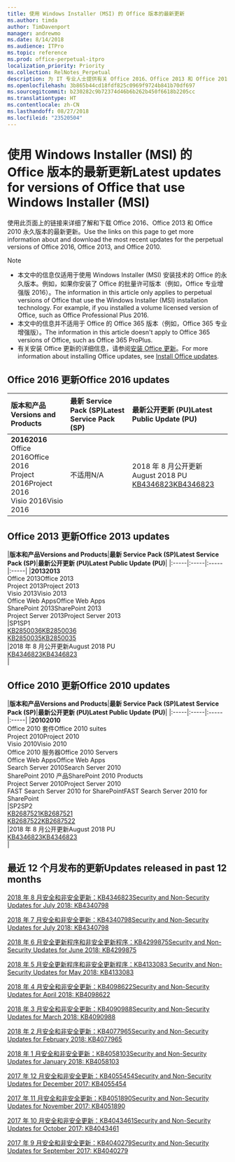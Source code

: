 ```yaml
---
title: 使用 Windows Installer (MSI) 的 Office 版本的最新更新
ms.author: timda
author: TimDavenport
manager: andrewmo
ms.date: 8/14/2018
ms.audience: ITPro
ms.topic: reference
ms.prod: office-perpetual-itpro
localization_priority: Priority
ms.collection: RelNotes_Perpetual
description: 为 IT 专业人士提供有关 Office 2016、Office 2013 和 Office 2010 永久版本的最新更新信息的链接
ms.openlocfilehash: 3b865b44cd18fdf825c0969f9724b841b70df697
ms.sourcegitcommit: b230282c9b72374d46b6b262b450f6618b2205cc
ms.translationtype: HT
ms.contentlocale: zh-CN
ms.lasthandoff: 08/27/2018
ms.locfileid: "23520504"
---
```

# <a name="latest-updates-for-versions-of-office-that-use-windows-installer-msi"></a><span data-ttu-id="62b95-103">使用 Windows Installer (MSI) 的 Office 版本的最新更新</span><span class="sxs-lookup"><span data-stu-id="62b95-103">Latest updates for versions of Office that use Windows Installer (MSI)</span></span>

<span data-ttu-id="62b95-104">使用此页面上的链接来详细了解和下载 Office 2016、Office 2013 和 Office 2010 永久版本的最新更新。</span><span class="sxs-lookup"><span data-stu-id="62b95-104">Use the links on this page to get more information about and download the most recent updates for the perpetual versions of Office 2016, Office 2013, and Office 2010.</span></span>
  
 
> [!NOTE]
> - <span data-ttu-id="62b95-p101">本文中的信息仅适用于使用 Windows Installer (MSI) 安装技术的 Office 的永久版本。例如，如果你安装了 Office 的批量许可版本（例如，Office 专业增强版 2016）。</span><span class="sxs-lookup"><span data-stu-id="62b95-p101">The information in this article only applies to perpetual versions of Office that use the Windows Installer (MSI) installation technology. For example, if you installed a volume licensed version of Office, such as Office Professional Plus 2016.</span></span>
> - <span data-ttu-id="62b95-107">本文中的信息并不适用于 Office 的 Office 365 版本（例如，Office 365 专业增强版）。</span><span class="sxs-lookup"><span data-stu-id="62b95-107">The information in this article doesn't apply to Office 365 versions of Office, such as Office 365 ProPlus.</span></span>
> - <span data-ttu-id="62b95-108">有关安装 Office 更新的详细信息，请参阅[安装 Office 更新](https://support.office.com/article/2ab296f3-7f03-43a2-8e50-46de917611c5)。</span><span class="sxs-lookup"><span data-stu-id="62b95-108">For more information about installing Office updates, see [Install Office updates](https://support.office.com/article/2ab296f3-7f03-43a2-8e50-46de917611c5).</span></span> 


## <a name="office-2016-updates"></a><span data-ttu-id="62b95-109">Office 2016 更新</span><span class="sxs-lookup"><span data-stu-id="62b95-109">Office 2016 updates</span></span>

|<span data-ttu-id="62b95-110">**版本和产品**</span><span class="sxs-lookup"><span data-stu-id="62b95-110">**Versions and Products**</span></span>|<span data-ttu-id="62b95-111">**最新 Service Pack (SP)**</span><span class="sxs-lookup"><span data-stu-id="62b95-111">**Latest Service Pack (SP)**</span></span>|<span data-ttu-id="62b95-112">**最新公开更新 (PU)**</span><span class="sxs-lookup"><span data-stu-id="62b95-112">**Latest Public Update (PU)**</span></span>|
|:-----|:-----|:-----|
|<span data-ttu-id="62b95-113">**2016**</span><span class="sxs-lookup"><span data-stu-id="62b95-113">**2016**</span></span> <br/> <span data-ttu-id="62b95-114">Office 2016</span><span class="sxs-lookup"><span data-stu-id="62b95-114">Office 2016</span></span>  <br/> <span data-ttu-id="62b95-115">Project 2016</span><span class="sxs-lookup"><span data-stu-id="62b95-115">Project 2016</span></span>  <br/> <span data-ttu-id="62b95-116">Visio 2016</span><span class="sxs-lookup"><span data-stu-id="62b95-116">Visio 2016</span></span>  <br/> |<span data-ttu-id="62b95-117">不适用</span><span class="sxs-lookup"><span data-stu-id="62b95-117">N/A</span></span>  <br/> |<span data-ttu-id="62b95-118">2018 年 8 月公开更新</span><span class="sxs-lookup"><span data-stu-id="62b95-118">August 2018 PU</span></span>  <br/> [<span data-ttu-id="62b95-119">KB4346823</span><span class="sxs-lookup"><span data-stu-id="62b95-119">KB4346823</span></span>](https://support.microsoft.com/en-us/help/4346823) <br/> |
   
## <a name="office-2013-updates"></a><span data-ttu-id="62b95-120">Office 2013 更新</span><span class="sxs-lookup"><span data-stu-id="62b95-120">Office 2013 updates</span></span>

|<span data-ttu-id="62b95-121">**版本和产品**</span><span class="sxs-lookup"><span data-stu-id="62b95-121">**Versions and Products**</span></span>|<span data-ttu-id="62b95-122">**最新 Service Pack (SP)**</span><span class="sxs-lookup"><span data-stu-id="62b95-122">**Latest Service Pack (SP)**</span></span>|<span data-ttu-id="62b95-123">**最新公开更新 (PU)**</span><span class="sxs-lookup"><span data-stu-id="62b95-123">**Latest Public Update (PU)**</span></span>|
|:-----|:-----|:-----|:-----|
|<span data-ttu-id="62b95-124">**2013**</span><span class="sxs-lookup"><span data-stu-id="62b95-124">**2013**</span></span> <br/> <span data-ttu-id="62b95-125">Office 2013</span><span class="sxs-lookup"><span data-stu-id="62b95-125">Office 2013</span></span>  <br/> <span data-ttu-id="62b95-126">Project 2013</span><span class="sxs-lookup"><span data-stu-id="62b95-126">Project 2013</span></span>  <br/> <span data-ttu-id="62b95-127">Visio 2013</span><span class="sxs-lookup"><span data-stu-id="62b95-127">Visio 2013</span></span>  <br/> <span data-ttu-id="62b95-128">Office Web Apps</span><span class="sxs-lookup"><span data-stu-id="62b95-128">Office Web Apps</span></span>  <br/> <span data-ttu-id="62b95-129">SharePoint 2013</span><span class="sxs-lookup"><span data-stu-id="62b95-129">SharePoint 2013</span></span>  <br/> <span data-ttu-id="62b95-130">Project Server 2013</span><span class="sxs-lookup"><span data-stu-id="62b95-130">Project Server 2013</span></span>  <br/> |<span data-ttu-id="62b95-131">SP1</span><span class="sxs-lookup"><span data-stu-id="62b95-131">SP1</span></span> <br/> [<span data-ttu-id="62b95-132">KB2850036</span><span class="sxs-lookup"><span data-stu-id="62b95-132">KB2850036</span></span>](https://support.microsoft.com/kb/2850036) <br/>[<span data-ttu-id="62b95-133">KB2850035</span><span class="sxs-lookup"><span data-stu-id="62b95-133">KB2850035</span></span>](https://support.microsoft.com/kb/2850035) <br/> |<span data-ttu-id="62b95-134">2018 年 8 月公开更新</span><span class="sxs-lookup"><span data-stu-id="62b95-134">August 2018 PU</span></span>  <br/> [<span data-ttu-id="62b95-135">KB4346823</span><span class="sxs-lookup"><span data-stu-id="62b95-135">KB4346823</span></span>](https://support.microsoft.com/en-us/help/4346823) <br/> |
   
## <a name="office-2010-updates"></a><span data-ttu-id="62b95-136">Office 2010 更新</span><span class="sxs-lookup"><span data-stu-id="62b95-136">Office 2010 updates</span></span>

|<span data-ttu-id="62b95-137">**版本和产品**</span><span class="sxs-lookup"><span data-stu-id="62b95-137">**Versions and Products**</span></span>|<span data-ttu-id="62b95-138">**最新 Service Pack (SP)**</span><span class="sxs-lookup"><span data-stu-id="62b95-138">**Latest Service Pack (SP)**</span></span>|<span data-ttu-id="62b95-139">**最新公开更新 (PU)**</span><span class="sxs-lookup"><span data-stu-id="62b95-139">**Latest Public Update (PU)**</span></span>|
|:-----|:-----|:-----|:-----|
|<span data-ttu-id="62b95-140">**2010**</span><span class="sxs-lookup"><span data-stu-id="62b95-140">**2010**</span></span> <br/> <span data-ttu-id="62b95-141">Office 2010 套件</span><span class="sxs-lookup"><span data-stu-id="62b95-141">Office 2010 suites</span></span>  <br/> <span data-ttu-id="62b95-142">Project 2010</span><span class="sxs-lookup"><span data-stu-id="62b95-142">Project 2010</span></span>  <br/> <span data-ttu-id="62b95-143">Visio 2010</span><span class="sxs-lookup"><span data-stu-id="62b95-143">Visio 2010</span></span>  <br/> <span data-ttu-id="62b95-144">Office 2010 服务器</span><span class="sxs-lookup"><span data-stu-id="62b95-144">Office 2010 Servers</span></span>  <br/> <span data-ttu-id="62b95-145">Office Web Apps</span><span class="sxs-lookup"><span data-stu-id="62b95-145">Office Web Apps</span></span>  <br/> <span data-ttu-id="62b95-146">Search Server 2010</span><span class="sxs-lookup"><span data-stu-id="62b95-146">Search Server 2010</span></span>  <br/> <span data-ttu-id="62b95-147">SharePoint 2010 产品</span><span class="sxs-lookup"><span data-stu-id="62b95-147">SharePoint 2010 Products</span></span>  <br/> <span data-ttu-id="62b95-148">Project Server 2010</span><span class="sxs-lookup"><span data-stu-id="62b95-148">Project Server 2010</span></span>  <br/> <span data-ttu-id="62b95-149">FAST Search Server 2010 for SharePoint</span><span class="sxs-lookup"><span data-stu-id="62b95-149">FAST Search Server 2010 for SharePoint</span></span>  <br/> |<span data-ttu-id="62b95-150">SP2</span><span class="sxs-lookup"><span data-stu-id="62b95-150">SP2</span></span> <br/>[<span data-ttu-id="62b95-151">KB2687521</span><span class="sxs-lookup"><span data-stu-id="62b95-151">KB2687521</span></span>](https://support.microsoft.com/kb/2687521) <br/> [<span data-ttu-id="62b95-152">KB2687522</span><span class="sxs-lookup"><span data-stu-id="62b95-152">KB2687522</span></span>](https://support.microsoft.com/kb/2687522) <br/> |<span data-ttu-id="62b95-153">2018 年 8 月公开更新</span><span class="sxs-lookup"><span data-stu-id="62b95-153">August 2018 PU</span></span> <br/>[<span data-ttu-id="62b95-154">KB4346823</span><span class="sxs-lookup"><span data-stu-id="62b95-154">KB4346823</span></span>](https://support.microsoft.com/en-us/help/4346823) <br/>|
   

   
## <a name="updates-released-in-past-12-months"></a><span data-ttu-id="62b95-155">最近 12 个月发布的更新</span><span class="sxs-lookup"><span data-stu-id="62b95-155">Updates released in past 12 months</span></span>

[<span data-ttu-id="62b95-156">2018 年 8 月安全和非安全更新：KB4346823</span><span class="sxs-lookup"><span data-stu-id="62b95-156">Security and Non-Security Updates for July 2018: KB4340798</span></span>](https://support.microsoft.com/help/4346823)   

[<span data-ttu-id="62b95-157">2018 年 7 月安全和非安全更新：KB4340798</span><span class="sxs-lookup"><span data-stu-id="62b95-157">Security and Non-Security Updates for July 2018: KB4340798</span></span>](https://support.microsoft.com/help/4340798)   

[<span data-ttu-id="62b95-158">2018 年 6 月安全更新程序和非安全更新程序：KB4299875</span><span class="sxs-lookup"><span data-stu-id="62b95-158">Security and Non-Security Updates for June 2018: KB4299875</span></span>](https://support.microsoft.com/help/4299875)  

[<span data-ttu-id="62b95-159">2018 年 5 月安全更新程序和非安全更新程序：KB4133083 </span><span class="sxs-lookup"><span data-stu-id="62b95-159">Security and Non-Security Updates for May 2018: KB4133083 </span></span>](https://support.microsoft.com/en-us/help/4133083)
  
[<span data-ttu-id="62b95-160">2018 年 4 月安全和非安全更新：KB4098622</span><span class="sxs-lookup"><span data-stu-id="62b95-160">Security and Non-Security Updates for April 2018: KB4098622</span></span>](https://support.microsoft.com/en-us/help/4098622) 
  
[<span data-ttu-id="62b95-161">2018 年 3 月安全和非安全更新：KB4090988</span><span class="sxs-lookup"><span data-stu-id="62b95-161">Security and Non-Security Updates for March 2018: KB4090988</span></span>](https://support.microsoft.com/en-us/help/4090988)  
  
[<span data-ttu-id="62b95-162">2018 年 2 月安全和非安全更新：KB4077965</span><span class="sxs-lookup"><span data-stu-id="62b95-162">Security and Non-Security Updates for February 2018: KB4077965</span></span>](https://support.microsoft.com/help/4077965)  
  
[<span data-ttu-id="62b95-163">2018 年 1 月安全和非安全更新：KB4058103</span><span class="sxs-lookup"><span data-stu-id="62b95-163">Security and Non-Security Updates for January 2018: KB4058103</span></span>](https://support.microsoft.com/help/4058103)   
  
[<span data-ttu-id="62b95-164">2017 年 12 月安全和非安全更新：KB4055454</span><span class="sxs-lookup"><span data-stu-id="62b95-164">Security and Non-Security Updates for December 2017: KB4055454</span></span>](https://support.microsoft.com/help/4055454)   
  
[<span data-ttu-id="62b95-165">2017 年 11 月安全和非安全更新：KB4051890</span><span class="sxs-lookup"><span data-stu-id="62b95-165">Security and Non-Security Updates for November 2017: KB4051890</span></span>](https://support.microsoft.com/help/4051890)   
  
[<span data-ttu-id="62b95-166">2017 年 10 月安全和非安全更新：KB4043461</span><span class="sxs-lookup"><span data-stu-id="62b95-166">Security and Non-Security Updates for October 2017: KB4043461</span></span>](https://support.microsoft.com/help/4043461)   
  
[<span data-ttu-id="62b95-167">2017 年 9 月安全和非安全更新：KB4040279</span><span class="sxs-lookup"><span data-stu-id="62b95-167">Security and Non-Security Updates for September 2017: KB4040279</span></span>](https://support.microsoft.com/help/4040279)   

  

   
  
